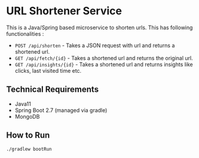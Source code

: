 # URL Shortener Service
This is a Java/Spring based microservice to shorten urls. This has following functionalities : 

* `POST /api/shorten` - Takes a JSON request with url and returns a shortened url. 
* `GET /api/fetch/{id}` - Takes a shortened url and returns the original url.
* `GET /api/insights/{id}` - Takes a shortened url and returns insights like clicks, last visited time etc.


## Technical Requirements 
* Java11 
* Spring Boot 2.7 (managed via gradle)
* MongoDB

## How to Run 
``` shell
./gradlew bootRun 
```